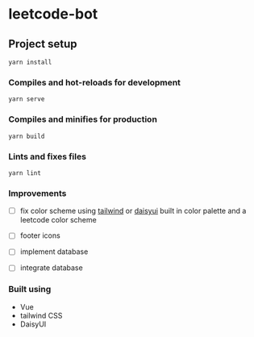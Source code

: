 # leetcode-bot

## Project setup
```
yarn install
```

### Compiles and hot-reloads for development
```
yarn serve
```

### Compiles and minifies for production
```
yarn build
```

### Lints and fixes files
```
yarn lint
```

### Improvements
- [ ] fix color scheme using [tailwind](https://v2.tailwindcss.com/docs/customizing-colors#default-color-palette) or [daisyui](https://daisyui.com/theme-generator/) built in color palette and a leetcode color scheme
- [ ] footer icons
- [ ] implement database
- [ ] integrate database


### Built using 
 - Vue
 - tailwind CSS
 - DaisyUI
